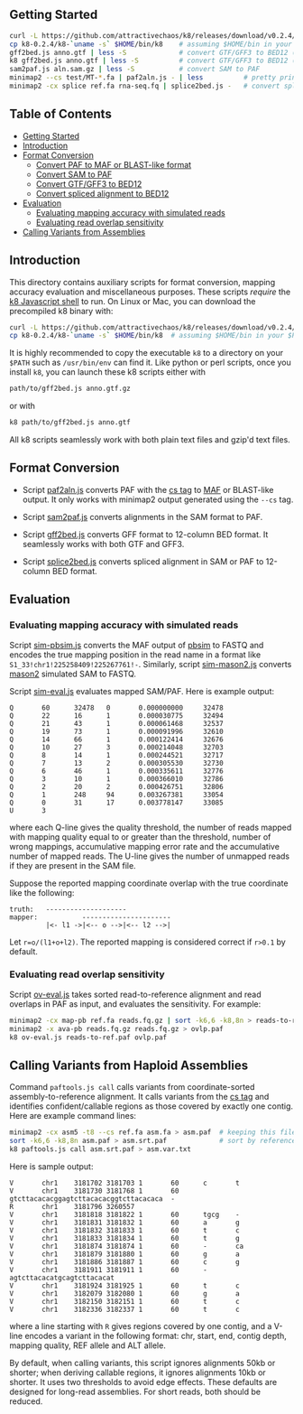 ## <a name="started"></a>Getting Started

```sh
curl -L https://github.com/attractivechaos/k8/releases/download/v0.2.4/k8-0.2.4.tar.bz2 | tar -jxf -
cp k8-0.2.4/k8-`uname -s` $HOME/bin/k8    # assuming $HOME/bin in your $PATH
gff2bed.js anno.gtf | less -S             # convert GTF/GFF3 to BED12 (if k8 installed to $PATH)
k8 gff2bed.js anno.gtf | less -S          # convert GTF/GFF3 to BED12 (if k8 not installed)
sam2paf.js aln.sam.gz | less -S           # convert SAM to PAF
minimap2 --cs test/MT-*.fa | paf2aln.js - | less          # pretty print base alignment
minimap2 -cx splice ref.fa rna-seq.fq | splice2bed.js -   # convert splice aln to BED12
```

## Table of Contents

- [Getting Started](#started)
- [Introduction](#intro)
- [Format Conversion](#conv)
  - [Convert PAF to MAF or BLAST-like format](#paf2aln)
  - [Convert SAM to PAF](#sam2paf)
  - [Convert GTF/GFF3 to BED12](#gff2bed)
  - [Convert spliced alignment to BED12](#splice2bed)
- [Evaluation](#eval)
  - [Evaluating mapping accuracy with simulated reads](#mapeval)
  - [Evaluating read overlap sensitivity](#oveval)
- [Calling Variants from Assemblies](#asmvar)

## <a name="intro"></a>Introduction

This directory contains auxiliary scripts for format conversion, mapping
accuracy evaluation and miscellaneous purposes. These scripts *require*
the [k8 Javascript shell][k8] to run. On Linux or Mac, you can download
the precompiled k8 binary with:

```sh
curl -L https://github.com/attractivechaos/k8/releases/download/v0.2.4/k8-0.2.4.tar.bz2 | tar -jxf -
cp k8-0.2.4/k8-`uname -s` $HOME/bin/k8  # assuming $HOME/bin in your $PATH
```

It is highly recommended to copy the executable `k8` to a directory on your
`$PATH` such as `/usr/bin/env` can find it. Like python or perl scripts, once
you install `k8`, you can launch these k8 scripts either with

```sh
path/to/gff2bed.js anno.gtf.gz
```

or with

```sh
k8 path/to/gff2bed.js anno.gtf
```

All k8 scripts seamlessly work with both plain text files and gzip'd text files.

## <a name="conv"></a>Format Conversion

* <a name="paf2aln"></a>Script [paf2aln.js](paf2aln.js) converts PAF with the
  [cs tag][cs] to [MAF][maf] or BLAST-like output. It only works with minimap2
  output generated using the `--cs` tag.

* <a name="sam2paf"></a>Script [sam2paf.js](sam2paf.js) converts alignments in
  the SAM format to PAF.

* <a name="gff2bed"></a>Script [gff2bed.js](gff2bed.js) converts GFF format to
  12-column BED format. It seamlessly works with both GTF and GFF3.

* <a name="splice2bed"></a>Script [splice2bed.js](splice2bed.js) converts
  spliced alignment in SAM or PAF to 12-column BED format.

## <a name="eval"></a>Evaluation

### <a name="mapeval"></a>Evaluating mapping accuracy with simulated reads

Script [sim-pbsim.js](sim-pbsim.js) converts the MAF output of [pbsim][pbsim]
to FASTQ and encodes the true mapping position in the read name in a format like
`S1_33!chr1!225258409!225267761!-`. Similarly, script
[sim-mason2.js](sim-mason2.js) converts [mason2][mason2] simulated SAM to
FASTQ.

Script [sim-eval.js](sim-eval.js) evaluates mapped SAM/PAF. Here is example output:
```
Q       60      32478   0       0.000000000     32478
Q       22      16      1       0.000030775     32494
Q       21      43      1       0.000061468     32537
Q       19      73      1       0.000091996     32610
Q       14      66      1       0.000122414     32676
Q       10      27      3       0.000214048     32703
Q       8       14      1       0.000244521     32717
Q       7       13      2       0.000305530     32730
Q       6       46      1       0.000335611     32776
Q       3       10      1       0.000366010     32786
Q       2       20      2       0.000426751     32806
Q       1       248     94      0.003267381     33054
Q       0       31      17      0.003778147     33085
U       3
```
where each Q-line gives the quality threshold, the number of reads mapped with
mapping quality equal to or greater than the threshold, number of wrong
mappings, accumulative mapping error rate and the accumulative number of
mapped reads. The U-line gives the number of unmapped reads if they are present
in the SAM file.

Suppose the reported mapping coordinate overlap with the true coordinate like
the following:

```
truth:   --------------------
mapper:           ----------------------
         |<- l1 ->|<-- o -->|<-- l2 -->|
```

Let `r=o/(l1+o+l2)`. The reported mapping is considered correct if `r>0.1` by
default.

### <a name="oveval"></a>Evaluating read overlap sensitivity

Script [ov-eval.js](ov-eval.js) takes sorted read-to-reference alignment and
read overlaps in PAF as input, and evaluates the sensitivity. For example:

```sh
minimap2 -cx map-pb ref.fa reads.fq.gz | sort -k6,6 -k8,8n > reads-to-ref.paf
minimap2 -x ava-pb reads.fq.gz reads.fq.gz > ovlp.paf
k8 ov-eval.js reads-to-ref.paf ovlp.paf
```

## <a name="asmvar"></a>Calling Variants from Haploid Assemblies

Command `paftools.js call` calls variants from coordinate-sorted
assembly-to-reference alignment. It calls variants from the [cs tag][cs] and
identifies confident/callable regions as those covered by exactly one contig.
Here are example command lines:

```sh
minimap2 -cx asm5 -t8 --cs ref.fa asm.fa > asm.paf  # keeping this file is recommended; --cs required!
sort -k6,6 -k8,8n asm.paf > asm.srt.paf             # sort by reference start coordinate
k8 paftools.js call asm.srt.paf > asm.var.txt
```

Here is sample output:

```
V       chr1    3181702 3181703 1       60      c       t
V       chr1    3181730 3181768 1       60      gtcttacacacggagtcttacacacggtcttacacaca  -
R       chr1    3181796 3260557
V       chr1    3181818 3181822 1       60      tgcg    -
V       chr1    3181831 3181832 1       60      a       g
V       chr1    3181832 3181833 1       60      t       c
V       chr1    3181833 3181834 1       60      t       g
V       chr1    3181874 3181874 1       60      -       ca
V       chr1    3181879 3181880 1       60      g       a
V       chr1    3181886 3181887 1       60      c       g
V       chr1    3181911 3181911 1       60      -       agtcttacacatgcagtcttacacat
V       chr1    3181924 3181925 1       60      t       c
V       chr1    3182079 3182080 1       60      g       a
V       chr1    3182150 3182151 1       60      t       c
V       chr1    3182336 3182337 1       60      t       c
```

where a line starting with `R` gives regions covered by one contig, and a
V-line encodes a variant in the following format: chr, start, end, contig
depth, mapping quality, REF allele and ALT allele.

By default, when calling variants, this script ignores alignments 50kb or
shorter; when deriving callable regions, it ignores alignments 10kb or shorter.
It uses two thresholds to avoid edge effects. These defaults are designed for
long-read assemblies. For short reads, both should be reduced.



[cs]: https://github.com/lh3/minimap2#cs
[k8]: https://github.com/attractivechaos/k8
[maf]: https://genome.ucsc.edu/FAQ/FAQformat#format5
[pbsim]: https://github.com/pfaucon/PBSIM-PacBio-Simulator
[mason2]: https://github.com/seqan/seqan/tree/master/apps/mason2
